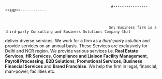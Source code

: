                                                      #----------------**SNV**------------
                                                     
                                                     
                                                     
                                                    Snv Business firm is a third-party Consulting and Business Solutions Company that 
deliver diverse services. We work for a firm as a *third-party solution* and provide services on an annual basis. These Services are 
exclusively for Delhi and NCR region. We provide various services i.e. **Real Estate Services**, **HR Services**, **Compliance and Liaison** 
**Facility Management**, **Payroll Processing**, **B2B Solutions**, **Promotional Services**, **Business Financial Services** and **Brand Franchise**. We help the
firm in legal, financial, man-power, facilities etc.
